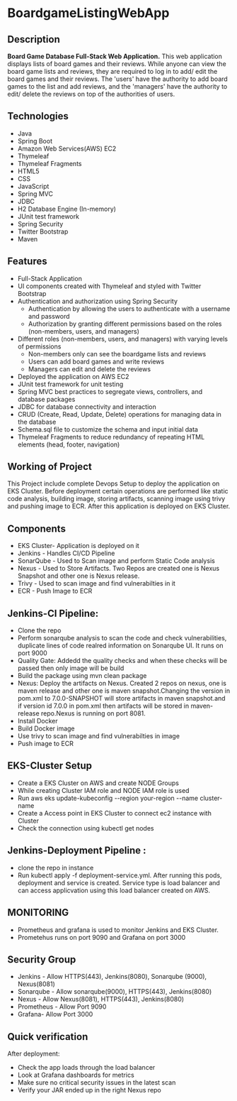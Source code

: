 # BoardgameListingWebApp

## Description

**Board Game Database Full-Stack Web Application.**
This web application displays lists of board games and their reviews. While anyone can view the board game lists and reviews, they are required to log in to add/ edit the board games and their reviews. The 'users' have the authority to add board games to the list and add reviews, and the 'managers' have the authority to edit/ delete the reviews on top of the authorities of users.  

## Technologies

- Java
- Spring Boot
- Amazon Web Services(AWS) EC2
- Thymeleaf
- Thymeleaf Fragments
- HTML5
- CSS
- JavaScript
- Spring MVC
- JDBC
- H2 Database Engine (In-memory)
- JUnit test framework
- Spring Security
- Twitter Bootstrap
- Maven

## Features

- Full-Stack Application
- UI components created with Thymeleaf and styled with Twitter Bootstrap
- Authentication and authorization using Spring Security
  - Authentication by allowing the users to authenticate with a username and password
  - Authorization by granting different permissions based on the roles (non-members, users, and managers)
- Different roles (non-members, users, and managers) with varying levels of permissions
  - Non-members only can see the boardgame lists and reviews
  - Users can add board games and write reviews
  - Managers can edit and delete the reviews
- Deployed the application on AWS EC2
- JUnit test framework for unit testing
- Spring MVC best practices to segregate views, controllers, and database packages
- JDBC for database connectivity and interaction
- CRUD (Create, Read, Update, Delete) operations for managing data in the database
- Schema.sql file to customize the schema and input initial data
- Thymeleaf Fragments to reduce redundancy of repeating HTML elements (head, footer, navigation)

## Working of Project ##
This Project include complete Devops Setup to deploy the application on EKS Cluster. Before deployment certain operations are performed like static code analysis, building image, storing artifacts, scanning image using trivy and pushing image to ECR. After this application is deployed on EKS Cluster.

## Components ##

- EKS Cluster- Application is deployed on it
- Jenkins - Handles CI/CD Pipeline
- SonarQube - Used to Scan image and perform Static Code analysis 
- Nexus - Used to Store Artifacts. Two Repos are created one is Nexus Snapshot and other one is Nexus release.
- Trivy - Used to scan image and find vulnerabilties in it
- ECR - Push Image to ECR

## Jenkins-CI Pipeline: ##

- Clone the repo
- Perform sonarqube analysis to scan the code and check vulnerabilities, duplicate lines of code realred information on Sonarqube UI. It runs on port 9000
- Quality Gate: Addedd the quality checks and when these checks will be passed then only image will be build
- Build the package using mvn clean package
- Nexus: Deploy the artifacts on Nexus. Created 2 repos on nexus, one is maven release and other one is maven snapshot.Changing the version in pom.xml to 7.0.0-SNAPSHOT will store    artifacts in maven snapshot.and if version id 7.0.0 in pom.xml then artifacts will be stored in maven-release repo.Nexus is running on port 8081.
- Install Docker
- Build Docker image
- Use trivy to scan image and find vulnerabilties in image
- Push image to ECR

## EKS-Cluster Setup ##
- Create a EKS Cluster on AWS and create NODE Groups
- While creating Cluster IAM role and NODE IAM role is used
- Run aws eks update-kubeconfig --region your-region --name cluster-name
- Create a Access point in EKS Cluster to connect ec2 instance with Cluster
- Check the connection using kubectl get nodes

## Jenkins-Deployment Pipeline : ##
- clone the repo in instance
- Run kubectl apply -f deployment-service.yml. After running this pods, deployment and service is created. Service type is load balancer and can access applicvation using this load balancer created on AWS.

## MONITORING ##
- Prometheus and grafana is used to monitor Jenkins and EKS Cluster.
- Prometehus runs on port 9090 and Grafana on port 3000

## Security Group ##
- Jenkins - Allow  HTTPS(443), Jenkins(8080), Sonarqube (9000), Nexus(8081)
- Sonarqube - Allow sonarqube(9000), HTTPS(443), Jenkins(8080)
- Nexus - Allow Nexus(8081), HTTPS(443), Jenkins(8080)
- Prometheus - Allow Port 9090
- Grafana- Allow Port 3000

## Quick verification  ##
After deployment:

- Check the app loads through the load balancer
- Look at Grafana dashboards for metrics
- Make sure no critical security issues in the latest scan
- Verify your JAR ended up in the right Nexus repo
